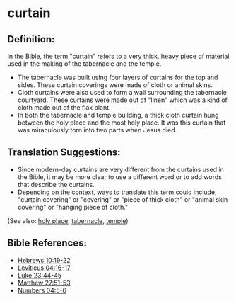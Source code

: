 # curtain 

## Definition: 

In the Bible, the term "curtain" refers to a very thick, heavy piece of material used in the making of the tabernacle and the temple.

* The tabernacle was built using four layers of curtains for the top and sides. These curtain coverings were made of cloth or animal skins.
* Cloth curtains were also used to form a wall surrounding the tabernacle courtyard. These curtains were made out of "linen" which was a kind of cloth made out of the flax plant.
* In both the tabernacle and temple building, a thick cloth curtain hung between the holy place and the most holy place. It was this curtain that was miraculously torn into two parts when Jesus died.

## Translation Suggestions: ##

* Since modern-day curtains are very different from the curtains used in the Bible, it may be more clear to use a different word or to add words that describe the curtains.
* Depending on the context, ways to translate this term could include, "curtain covering" or "covering" or "piece of thick cloth" or "animal skin covering" or "hanging piece of cloth."

(See also: [holy place](../kt/holyplace.md), [tabernacle](../kt/tabernacle.md), [temple](../kt/temple.md))

## Bible References: ## 

* [Hebrews 10:19-22](en/tn/heb/help/10/19)
* [Leviticus 04:16-17](en/tn/lev/help/04/16)
* [Luke 23:44-45](en/tn/luk/help/23/44)
* [Matthew 27:51-53](en/tn/mat/help/27/51)
* [Numbers 04:5-6](en/tn/num/help/04/05)